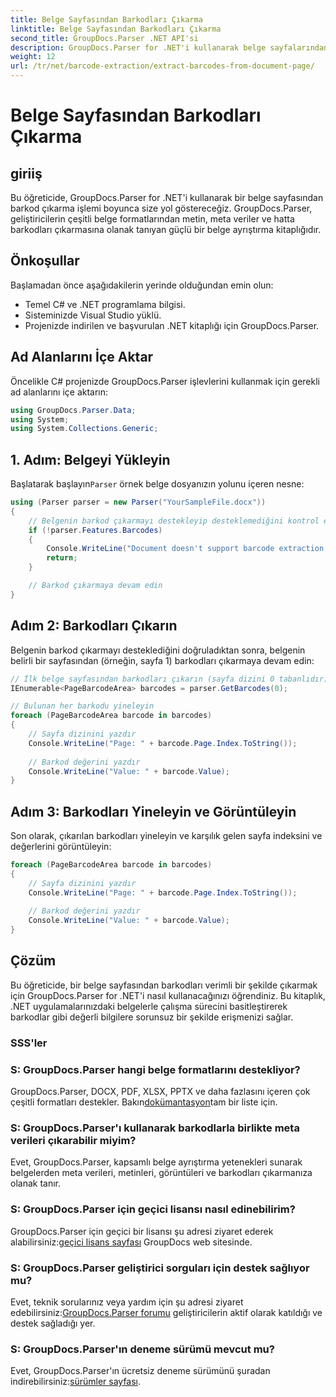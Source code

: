 ```yaml
---
title: Belge Sayfasından Barkodları Çıkarma
linktitle: Belge Sayfasından Barkodları Çıkarma
second_title: GroupDocs.Parser .NET API'si
description: GroupDocs.Parser for .NET'i kullanarak belge sayfalarından barkodları nasıl çıkaracağınızı öğrenin. Bu eğitimde barkod çıkarma için adım adım rehberlik sağlanmaktadır.
weight: 12
url: /tr/net/barcode-extraction/extract-barcodes-from-document-page/
---
```


# Belge Sayfasından Barkodları Çıkarma

## giriiş
Bu öğreticide, GroupDocs.Parser for .NET'i kullanarak bir belge sayfasından barkod çıkarma işlemi boyunca size yol göstereceğiz. GroupDocs.Parser, geliştiricilerin çeşitli belge formatlarından metin, meta veriler ve hatta barkodları çıkarmasına olanak tanıyan güçlü bir belge ayrıştırma kitaplığıdır.
## Önkoşullar

Başlamadan önce aşağıdakilerin yerinde olduğundan emin olun:
- Temel C# ve .NET programlama bilgisi.
- Sisteminizde Visual Studio yüklü.
- Projenizde indirilen ve başvurulan .NET kitaplığı için GroupDocs.Parser.
## Ad Alanlarını İçe Aktar
Öncelikle C# projenizde GroupDocs.Parser işlevlerini kullanmak için gerekli ad alanlarını içe aktarın:

```csharp
using GroupDocs.Parser.Data;
using System;
using System.Collections.Generic;
```
## 1. Adım: Belgeyi Yükleyin

 Başlatarak başlayın`Parser` örnek belge dosyanızın yolunu içeren nesne:

```csharp
using (Parser parser = new Parser("YourSampleFile.docx"))
{
    // Belgenin barkod çıkarmayı destekleyip desteklemediğini kontrol edin
    if (!parser.Features.Barcodes)
    {
        Console.WriteLine("Document doesn't support barcode extraction.");
        return;
    }

    // Barkod çıkarmaya devam edin
}
```
## Adım 2: Barkodları Çıkarın

Belgenin barkod çıkarmayı desteklediğini doğruladıktan sonra, belgenin belirli bir sayfasından (örneğin, sayfa 1) barkodları çıkarmaya devam edin:

```csharp
// İlk belge sayfasından barkodları çıkarın (sayfa dizini 0 tabanlıdır)
IEnumerable<PageBarcodeArea> barcodes = parser.GetBarcodes(0);

// Bulunan her barkodu yineleyin
foreach (PageBarcodeArea barcode in barcodes)
{
    // Sayfa dizinini yazdır
    Console.WriteLine("Page: " + barcode.Page.Index.ToString());
    
    // Barkod değerini yazdır
    Console.WriteLine("Value: " + barcode.Value);
}
```
## Adım 3: Barkodları Yineleyin ve Görüntüleyin

Son olarak, çıkarılan barkodları yineleyin ve karşılık gelen sayfa indeksini ve değerlerini görüntüleyin:

```csharp
foreach (PageBarcodeArea barcode in barcodes)
{
    // Sayfa dizinini yazdır
    Console.WriteLine("Page: " + barcode.Page.Index.ToString());
    
    // Barkod değerini yazdır
    Console.WriteLine("Value: " + barcode.Value);
}
```
## Çözüm

Bu öğreticide, bir belge sayfasından barkodları verimli bir şekilde çıkarmak için GroupDocs.Parser for .NET'i nasıl kullanacağınızı öğrendiniz. Bu kitaplık, .NET uygulamalarınızdaki belgelerle çalışma sürecini basitleştirerek barkodlar gibi değerli bilgilere sorunsuz bir şekilde erişmenizi sağlar.

### SSS'ler

### S: GroupDocs.Parser hangi belge formatlarını destekliyor?
 GroupDocs.Parser, DOCX, PDF, XLSX, PPTX ve daha fazlasını içeren çok çeşitli formatları destekler. Bakın[dokümantasyon](https://tutorials.groupdocs.com/parser/net/)tam bir liste için.

### S: GroupDocs.Parser'ı kullanarak barkodlarla birlikte meta verileri çıkarabilir miyim?
Evet, GroupDocs.Parser, kapsamlı belge ayrıştırma yetenekleri sunarak belgelerden meta verileri, metinleri, görüntüleri ve barkodları çıkarmanıza olanak tanır.

### S: GroupDocs.Parser için geçici lisansı nasıl edinebilirim?
 GroupDocs.Parser için geçici bir lisansı şu adresi ziyaret ederek alabilirsiniz:[geçici lisans sayfası](https://purchase.groupdocs.com/temporary-license/) GroupDocs web sitesinde.

### S: GroupDocs.Parser geliştirici sorguları için destek sağlıyor mu?
 Evet, teknik sorularınız veya yardım için şu adresi ziyaret edebilirsiniz:[GroupDocs.Parser forumu](https://forum.groupdocs.com/c/parser/17) geliştiricilerin aktif olarak katıldığı ve destek sağladığı yer.

### S: GroupDocs.Parser'ın deneme sürümü mevcut mu?
 Evet, GroupDocs.Parser'ın ücretsiz deneme sürümünü şuradan indirebilirsiniz:[sürümler sayfası](https://releases.groupdocs.com/).